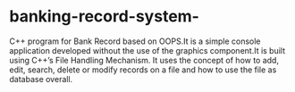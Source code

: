 # banking-record-system-
C++ program for Bank Record based on OOPS.It is a simple console application developed without the use of the graphics component.It is built using C++’s File Handling Mechanism. It uses the concept of how to add, edit, search, delete or modify records on a file and how to use the file as database overall.

